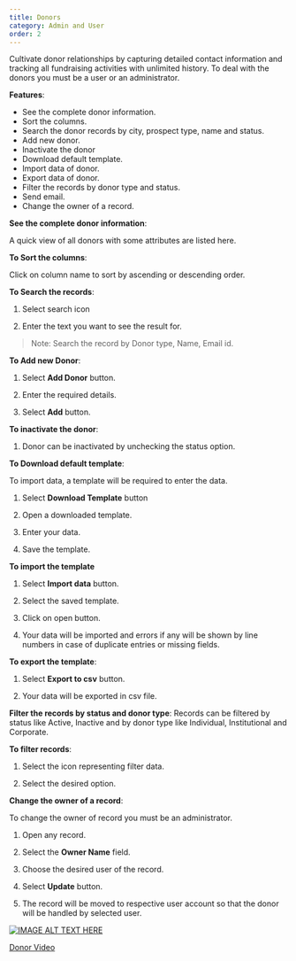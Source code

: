 ```yaml
---
title: Donors
category: Admin and User
order: 2
---
```

 Cultivate donor relationships by capturing detailed contact information and tracking all fundraising activities with unlimited history. 
 To deal with the donors you must be a user or an administrator.
 
 **Features**: 

 * See the complete donor information. 
 * Sort the columns. 
 * Search the donor records by city, prospect type, name and status. 
 * Add new donor. 
 * Inactivate the donor 
 * Download default template. 
 * Import data of donor. 
 * Export data of donor. 
 * Filter the records by donor type and status. 
 * Send email. 
 *  Change the owner of a record. 

 **See the complete donor information**: 

  A quick view of all donors with some attributes are listed here. 

  **To Sort the columns**: 

  Click on column name to sort by ascending or descending order. 

  **To Search the records**: 

 1. Select search icon 

 2. Enter the text you want to see the result for. 

 >Note: Search the record by Donor type, Name, Email id. 

  **To Add new Donor**: 

 1. Select **Add Donor** button. 

 2. Enter the required details. 

 3. Select **Add** button. 

 **To inactivate the donor**: 

 1. Donor can be inactivated by unchecking the status option. 

 **To Download default template**: 

  To import data, a template will be required to enter the data.  

 1. Select **Download Template** button 

 2. Open a downloaded template. 

 3. Enter your data. 

 4. Save the template.  

 **To import the template** 

 1. Select **Import data** button. 

 2. Select the saved template. 

 3. Click on open button. 

 4. Your data will be imported and errors if any will be shown by line numbers in case of duplicate entries or     missing fields. 

 **To export the template**: 

 1. Select **Export to csv** button. 

 2. Your data will be exported in csv file. 

 **Filter the records by status and donor type**: 
   Records can be filtered by status like Active, Inactive and by donor type like Individual, Institutional and Corporate. 

  **To filter records**:

 1. Select the icon representing filter data. 

 2. Select the desired option. 

 **Change the owner of a record**: 

  To change the owner of record you must be an administrator. 

 1. Open any record. 

 2. Select the **Owner Name** field. 

 3. Choose the desired user of the record. 

 4. Select **Update** button. 

 5. The record will be moved to respective user account so that the donor will be handled by selected user. 

 [![IMAGE ALT TEXT HERE](http://img.youtube.com/vi/_SOVbq6FUoU/0.jpg)](https://www.youtube.com/watch?v=HC26EaEbSQ0)

 [Donor Video](https://www.youtube.com/watch?v=HC26EaEbSQ0)
 
 
    
